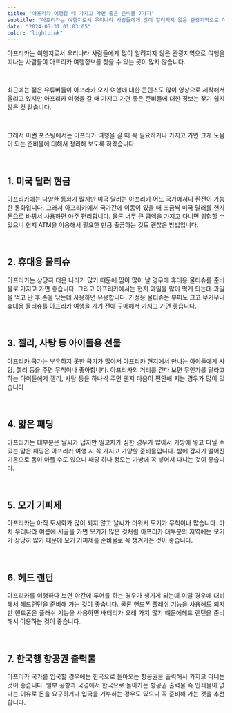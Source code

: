 ```yaml
---
title: "아프리카 여행갈 때 가지고 가면 좋은 준비물 7가지"
subtitle: "아프리카는 여행지로서 우리나라 사람들에게 많이 알려지지 않은 관광지역으로 여행을 떠나는 사람들이 아프리카 여행정보를 찾을 수 있는 곳이 많지 않습니다. 최근에는 젋은 유튜버들이 아프라카 오지 여행에 대한 콘텐츠도 많이 영상으로 제작해서 올리고 있지만 아프리카 여행을 갈 때 가지고 가면 좋은 준비물에 대한 정보는 찾기 쉽지 않은 것 같습니다. 아프리카 여행을 갈 때 꼭 필요하거나 가지고 가면 크게 도움이 되는 준비물에 대해서 정리한 글입니다."
date: "2024-05-31 01:03:05"
color: "lightpink"
---
```


<p style="text-align: justify;" data-ke-size="size16">아프리카는 여행지로서 우리나라 사람들에게 많이 알려지지 않은 관광지역으로 여행을 떠나는 사람들이 아프리카 여행정보를 찾을 수 있는 곳이 많지 않습니다.</p>
<p style="text-align: justify;" data-ke-size="size16"><br></p>
<p style="text-align: justify;" data-ke-size="size16">최근에는 젋은 유튜버들이 아프라카 오지 여행에 대한 콘텐츠도 많이 영상으로 제작해서 올리고 있지만 아프리카 여행을 갈 때 가지고 가면 좋은 준비물에 대한 정보는 찾기 쉽지 않은 것 같습니다.</p>
<p style="text-align: justify;" data-ke-size="size16"><br></p>
<p style="text-align: justify;" data-ke-size="size16">그래서 이번 포스팅에서는 아프리카 여행을 갈 때 꼭 필요하거나 가지고 가면 크게 도움이 되는 준비물에 대해서 정리해 보도록 하겠습니다.</p>
<p style="text-align: justify;" data-ke-size="size16"><br></p>
<h2 style="text-align: justify;" data-ke-size="size26"><b>1. 미국 달러 현금</b></h2>
<p style="text-align: justify;" data-ke-size="size16">아프리카에는 다양한 통화가 많지만 미국 달러는 아프리카 어느 국가에서나 환전이 가능한 통화입니다. 그래서 아프리카에서 국가간에 이동이 있을 때 조금씩 미국 달러를 현지 돈으로 바꿔서 사용하면 아주 편리합니다. 물론 너무 큰 금액을 가지고 다니면 위험할 수 있으니 현지 ATM을 이용해서 필요한 만큼 출금하는 것도 괜찮은 방법입니다.</p>
<p style="text-align: justify;" data-ke-size="size16"><br></p>
<h2 style="text-align: justify;" data-ke-size="size26"><b>2. 휴대용 물티슈</b></h2>
<p style="text-align: justify;" data-ke-size="size16">아프리카는 상당히 더운 나라가 많기 떄문에 땀이 많이 날 경우에 휴대용 물티슈를 준비물로 가지고 가면 좋습니다. 그리고 아프리카에서는 현지 과일을 많이 먹게 되는데 과일을 먹고 난 후 손을 닦는데 사용하면 유용합니다. 가정용 물티슈는 부피도 크고 무거우니 휴대용 물티슈를 아프리카 여행을 가기 전에 구매해서 가지고 가면 좋습니다.</p>
<p style="text-align: justify;" data-ke-size="size16"><br></p>
<h2 style="text-align: justify;" data-ke-size="size26"><b> 3. 젤리, 사탕 등 아이들용 선물</b></h2>
<p style="text-align: justify;" data-ke-size="size16">아프리카 국가는 부유하지 못한 국가가 많아서 아프리카 현지에서 만나는 아이들에게 사탕, 젤리 등을 주면 무척이나 좋아합니다. 아프리카의 거리를 걷다 보면 무언가를 달라고 하는 아이들에게 젤리, 사탕 등을 하나씩 주면 왠지 마음이 편안해 지는 경우가 많이 있습니다</p>
<p style="text-align: justify;" data-ke-size="size16"><br></p>
<h2 style="text-align: justify;" data-ke-size="size26"><b>4. 얇은 패딩</b></h2>
<p style="text-align: justify;" data-ke-size="size16">아프리카는 대부분은 날씨가 덥지만 일교차가 심한 경우가 많아서 가방에 넣고 다닐 수 있는 얇은 패딩은 아프리카 여행 시 꼭 가지고 가양할 준비물입니다. 밤에 갑자기 떨어진 기온으로 몸이 아플 수도 있으니 패딩 하나 정도는 가방에 꼭 넣어서 다니는 것이 좋습니다.</p>
<p style="text-align: justify;" data-ke-size="size16"><br></p>
<h2 style="text-align: justify;" data-ke-size="size26"><b>5. 모기 기피제</b></h2>
<p style="text-align: justify;" data-ke-size="size16">아프리카는 아직 도시화가 많이 되지 않고 날씨가 더워서 모기가 무척이나 많습니다. 마치 우리나라 여름에 시골을 가면 모기가 많은 것처럼 아프리카 대부분의 지역에는 모기가 상당히 많기 때문에 모기 기피제를 준비물로 꼭 챙겨가는 것이 좋습니다.</p>
<p style="text-align: justify;" data-ke-size="size16"><br></p>
<h2 style="text-align: justify;" data-ke-size="size26"><b>6. 헤드 랜턴</b></h2>
<p style="text-align: justify;" data-ke-size="size16">아프리카를 여행하다 보면 야간에 투어를 하는 경우가 생기게 되는데 이럴 경우에 대비헤서 헤드랜턴을 준비해 가는 것이 좋습니다. 물론 핸드폰 플래쉬 기능을 사용해도 되지만 핸드폰은 플래쉬 기능을 사용하면 배터리가 오래 가지 않기 떄문에헤드 랜턴을 준비해서 이용하는 것이 좋습니다.</p>
<p style="text-align: justify;" data-ke-size="size16"><br></p>
<h2 style="text-align: justify;" data-ke-size="size26"><b>7. 한국행 항공권 출력물</b></h2>
<p style="text-align: justify;" data-ke-size="size16">아프리카 국가를 입국할 경우에는 한국으로 돌아오는 항공권을 출력해서 가지고 다니는 것이 좋습니다. 일부 공항과 국경에서 한국으로 돌아가는 항공권 출력물 즉 인쇄물이 없다는 이유로 돈을 요구하거나 입국을 거부하는 경우도 있으니 꼭 준비해 가는 것을 추천합니다.</p>
<p style="text-align: justify;" data-ke-size="size16"><br></p>